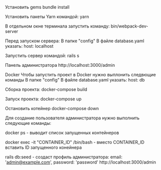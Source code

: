 Установить gems
bundle install

Установить пакеты Yarn командой:
yarn 

В отдельном окне терминала запустить команду:
bin/webpack-dev-server

Перед запуском сервера:
В папке  "config" В файле database.yaml указать:
host: localhost

Запустить сервер  командой:
rails s

Панель администратора
http://localhost:3000/admin 

Docker 
Чтобы запустить проект в Docker нужно выплонить следвющие команды
В папке "config" В файле database.yaml указать:
host: db

Сборка проекта:
docker-compose build

Запуск проекта: 
docker-compose up

Остановить котейнер
docker-compose down

Для создание пользователя администратора нужно выполнить следующие команды:

docker ps - выводит список запущенных контейнеров

docker exec -it "CONTAINER_ID" /bin/bash - вместо CONTAINER_ID вставить ID запущенного конейнера

rails db:seed - создаст профиль администратора:
email: 'admin@example.com', password: 'password'
http://localhost:3000/admin